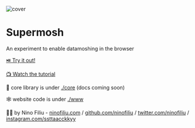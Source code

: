 ![cover](./cover.png)

# Supermosh

An experiment to enable datamoshing in the browser

[⏯️ Try it out!](https://supermosh.github.io/)

[📺 Watch the tutorial](https://www.youtube.com/watch?v=1Hm_OtV2SSg)

🔧 core library is under [./core](./core) (docs coming soon)

🕸️ website code is under [./www](./www)

🧑‍💻 by Nino Filiu - [ninofiliu.com](https://ninofiliu.com) / [github.com/ninofiliu](https://github.com/ninofiliu/) / [twitter.com/ninofiliu](https://twitter.com/ninofiliu) / [instagram.com/ssttaacckkyy](https://www.instagram.com/ssttaacckkyy/)
